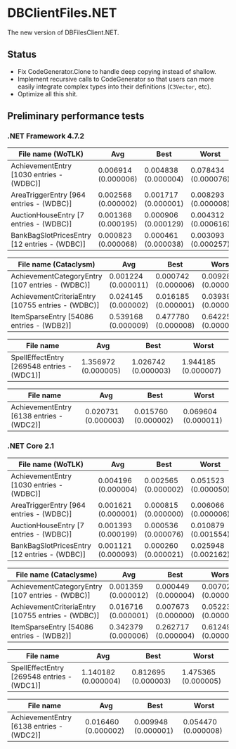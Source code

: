 # DBClientFiles.NET
The new version of DBFilesClient.NET.

## Status

* Fix CodeGenerator.Clone to handle deep copying instead of shallow.
* Implement recursive calls to CodeGenerator so that users can more easily integrate complex types into their definitions (`C3Vector`, etc).
* Optimize all this shit.

## Preliminary performance tests

### .NET Framework 4.7.2

| File name (WoTLK)                                                 | Avg                  | Best                 | Worst                |
| ----------------------------------------------------------------- | -------------------- | -------------------- | -------------------- |
| AchievementEntry [1030 entries - (WDBC)]                          | 0.006914 (0.000006)  | 0.004838 (0.000004)  | 0.078434 (0.000076)  |
| AreaTriggerEntry [964 entries - (WDBC)]                           | 0.002568 (0.000002)  | 0.001717 (0.000001)  | 0.008293 (0.000008)  |
| AuctionHouseEntry [7 entries - (WDBC)]                            | 0.001368 (0.000195)  | 0.000906 (0.000129)  | 0.004312 (0.000616)  |
| BankBagSlotPricesEntry [12 entries - (WDBC)]                      | 0.000823 (0.000068)  | 0.000461 (0.000038)  | 0.003093 (0.000257)  |

| File name (Cataclysm)										        | Avg                  | Best                 | Worst                |
| ----------------------------------------------------------------- | -------------------- | -------------------- | -------------------- |
| AchievementCategoryEntry [107 entries - (WDBC)]                   | 0.001224 (0.000011)  | 0.000742 (0.000006)  | 0.009284 (0.000086)  |
| AchievementCriteriaEntry [10755 entries - (WDBC)]                 | 0.024145 (0.000002)  | 0.016185 (0.000001)  | 0.039396 (0.000003)  |
| ItemSparseEntry [54086 entries - (WDB2)]                          | 0.539168 (0.000009)  | 0.477780 (0.000008)  | 0.642253 (0.000011)  |

| File name                                                         | Avg                  | Best                 | Worst                |
| ----------------------------------------------------------------- | -------------------- | -------------------- | -------------------- |
| SpellEffectEntry [269548 entries - (WDC1)]                        | 1.356972 (0.000005)  | 1.026742 (0.000003)  | 1.944185 (0.000007)  |

| File name                                                         | Avg                  | Best                 | Worst                |
| ----------------------------------------------------------------- | -------------------- | -------------------- | -------------------- |
| AchievementEntry [6138 entries - (WDC2)]                          | 0.020731 (0.000003)  | 0.015760 (0.000002)  | 0.069604 (0.000011)  |

### .NET Core 2.1

| File name (WoTLK)                                                 | Avg                  | Best                 | Worst                |
| ----------------------------------------------------------------- | -------------------- | -------------------- | -------------------- |
| AchievementEntry [1030 entries - (WDBC)]                          | 0.004196 (0.000004)  | 0.002565 (0.000002)  | 0.051523 (0.000050)  |
| AreaTriggerEntry [964 entries - (WDBC)]                           | 0.001621 (0.000001)  | 0.000815 (0.000000)  | 0.006066 (0.000006)  |
| AuctionHouseEntry [7 entries - (WDBC)]                            | 0.001393 (0.000199)  | 0.000536 (0.000076)  | 0.010879 (0.001554)  |
| BankBagSlotPricesEntry [12 entries - (WDBC)]                      | 0.001121 (0.000093)  | 0.000260 (0.000021)  | 0.025948 (0.002162)  |

| File name (Cataclysme)                                            | Avg                  | Best                 | Worst                |
| ----------------------------------------------------------------- | -------------------- | -------------------- | -------------------- |
| AchievementCategoryEntry [107 entries - (WDBC)]                   | 0.001359 (0.000012)  | 0.000449 (0.000004)  | 0.007028 (0.000065)  |
| AchievementCriteriaEntry [10755 entries - (WDBC)]                 | 0.016716 (0.000001)  | 0.007673 (0.000000)  | 0.052237 (0.000004)  |
| ItemSparseEntry [54086 entries - (WDB2)]                          | 0.342379 (0.000006)  | 0.262717 (0.000004)  | 0.612497 (0.000011)  |

| File name                                                         | Avg                  | Best                 | Worst                |
| ----------------------------------------------------------------- | -------------------- | -------------------- | -------------------- |
| SpellEffectEntry [269548 entries - (WDC1)]                        | 1.140182 (0.000004)  | 0.812695 (0.000003)  | 1.475365 (0.000005)  |

| File name                                                         | Avg                  | Best                 | Worst                |
| ----------------------------------------------------------------- | -------------------- | -------------------- | -------------------- |
| AchievementEntry [6138 entries - (WDC2)]                          | 0.016460 (0.000002)  | 0.009948 (0.000001)  | 0.054470 (0.000008)  |
